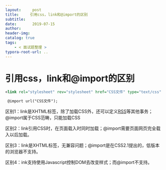 ```yaml
---
layout:     post
title:     引用css，link和@import的区别
subtitle:  
date:       2019-07-15
author:     
header-img: 
catalog: true
tags:
    - < 面试题整理 >
typora-root-url: ..
---
```




# 引用css，link和@import的区别



```xml
<link rel="stylesheet" rev="stylesheet" href="CSS文件" type="text/css" media="all" />   
```

```xml
 @import url("CSS文件"); 
```

区别1：link是XHTML标签，除了加载CSS外，还可以定义[RSS](https://link.jianshu.com/?t=http://baike.baidu.com/link?url=kUew5P-VHsAgfZen83YoKmxqPaQLtGfzUchfFJ_nmTt414G3N8jdrN8S-Mz4jejHx6fQJ3UF02_JOiy2Y2WNX_)等其他事务；@import属于CSS范畴，只能加载CSS

区别2：link引用CSS时，在页面载入时同时加载；@import需要页面网页完全载入以后加载。

区别3：link是XHTML标签，无兼容问题；@import是在CSS2.1提出的，低版本的浏览器不支持。

区别4：ink支持使用Javascript控制DOM去改变样式；而@import不支持。

